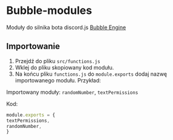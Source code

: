 # Bubble-modules
Moduły do silnika bota discord.js [Bubble Engine](https://github.com/Titon191/Bubble-engine)

## Importowanie
1. Przejdź do pliku `src/functions.js`
2. Wklej do pliku skopiowany kod modułu.
3. Na końcu pliku `functions.js` do `module.exports` dodaj nazwę importowanego modułu. Przykład:

Importowany moduły: `randomNumber`, `textPermissions`

Kod:

```js
module.exports = {
textPermissions,
randomNumber,
}
```
